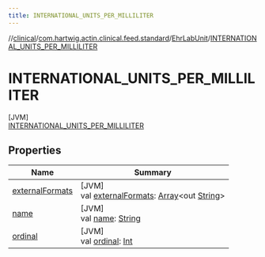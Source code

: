 ```yaml
---
title: INTERNATIONAL_UNITS_PER_MILLILITER
---
```

//[clinical](../../../../index.html)/[com.hartwig.actin.clinical.feed.standard](../../index.html)/[EhrLabUnit](../index.html)/[INTERNATIONAL_UNITS_PER_MILLILITER](index.html)



# INTERNATIONAL_UNITS_PER_MILLILITER



[JVM]\
[INTERNATIONAL_UNITS_PER_MILLILITER](index.html)



## Properties


| Name | Summary |
|---|---|
| [externalFormats](../external-formats.html) | [JVM]<br>val [externalFormats](../external-formats.html): [Array](https://kotlinlang.org/api/latest/jvm/stdlib/kotlin/-array/index.html)&lt;out [String](https://kotlinlang.org/api/latest/jvm/stdlib/kotlin/-string/index.html)&gt; |
| [name](../-n-o-n-e/index.html#-372974862%2FProperties%2F1757943785) | [JVM]<br>val [name](../-n-o-n-e/index.html#-372974862%2FProperties%2F1757943785): [String](https://kotlinlang.org/api/latest/jvm/stdlib/kotlin/-string/index.html) |
| [ordinal](../-n-o-n-e/index.html#-739389684%2FProperties%2F1757943785) | [JVM]<br>val [ordinal](../-n-o-n-e/index.html#-739389684%2FProperties%2F1757943785): [Int](https://kotlinlang.org/api/latest/jvm/stdlib/kotlin/-int/index.html) |

